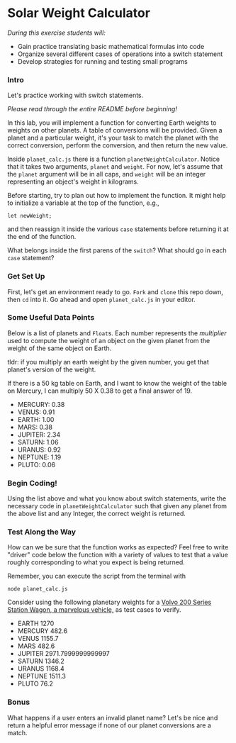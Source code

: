 # Solar Weight Calculator

_During this exercise students will:_
- Gain practice translating basic mathematical formulas into code
- Organize several different cases of operations into a switch statement
- Develop strategies for running and testing small programs

### Intro
Let's practice working with switch statements.

_Please read through the entire README before beginning!_

 In this lab, you will implement a function for converting Earth weights to weights on other planets.  A table of conversions will be provided.  Given a planet and a particular weight, it's your task to match the planet with the correct conversion, perform the conversion, and then return the new value.

Inside `planet_calc.js` there is a function `planetWeightCalculator`.  Notice that it takes two arguments, `planet` and `weight`.   For now, let's assume that the `planet` argument will be in all caps, and `weight` will be an integer representing an object's weight in kilograms.

Before starting, try to plan out how to implement the function.  It might help to initialize a variable at the top of the function, e.g., 

```let newWeight;```

and then reassign it inside the various `case` statements before returning it at the end of the function.

What belongs inside the first parens of the `switch`?  What should go in each `case` statement?

### Get Set Up
First, let's get an environment ready to go.  `Fork` and `clone` this repo down, then `cd` into it.  Go ahead and open `planet_calc.js` in your editor.

### Some Useful Data Points
Below is a list of planets and `Float`s.  Each number represents the *multiplier* used to compute the weight of an object on the given planet from the weight of the same object on Earth.  

tldr: if you multiply an earth weight by the given number, you get that planet's version of the weight.

If there is a 50 kg table on Earth, and I want to know the weight of the table on Mercury, I can multiply 50 X 0.38 to get a final answer of 19.

- MERCURY: 0.38
- VENUS: 0.91
- EARTH: 1.00
- MARS: 0.38
- JUPITER: 2.34
- SATURN: 1.06
- URANUS: 0.92
- NEPTUNE: 1.19
- PLUTO: 0.06

### Begin Coding!
Using the list above and what you know about switch statements, write the necessary code in `planetWeightCalculator` such that given any planet from the above list and any Integer, the correct weight is returned.

### Test Along the Way

How can we be sure that the function works as expected?  Feel free to write "driver" code below the function with a variety of values to test that a value roughly corresponding to what you expect is being returned.

Remember, you can execute the script from the terminal with

```
node planet_calc.js
```

Consider using the following planetary weights for a [Volvo 200 Series Station Wagon, a marvelous vehicle,](https://en.wikipedia.org/wiki/Volvo_200_Series) as test cases to verify.

- EARTH  		1270
- MERCURY   	482.6
- VENUS  		1155.7
- MARS  		482.6
- JUPITER   	2971.7999999999997
- SATURN  	1346.2
- URANUS  	1168.4
- NEPTUNE  	1511.3
- PLUTO		76.2


### Bonus
What happens if a user enters an invalid planet name?  Let's be nice and return a helpful error message if none of our planet conversions are a match.
